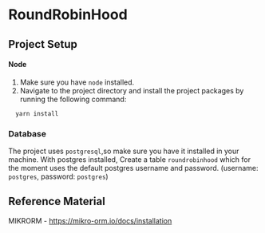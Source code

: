 # RoundRobinHood

## Project Setup

#### Node

1. Make sure you have `node` installed.
2. Navigate to the project directory and install the project packages by running the following command:

```
  yarn install
```

### Database

The project uses `postgresql`,so make sure you have it installed in your machine.
With postgres installed, Create a table `roundrobinhood` which for the moment uses the default postgres username and password. (username: `postgres`, password: `postgres`)

## Reference Material

MIKRORM - https://mikro-orm.io/docs/installation
